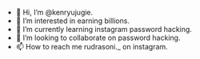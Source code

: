 - 👋 Hi, I’m @kenryujugie.
- 👀 I’m interested in earning billions.
- 🌱 I’m currently learning instagram password hacking.
- 💞️ I’m looking to collaborate on password hacking.
- 📫 How to reach me rudrasoni._ on instagram.

<!---
kenryujugie/kenryujugie is a ✨ special ✨ repository because its `README.md` (this file) appears on your GitHub profile.
You can click the Preview link to take a look at your changes.
--->
